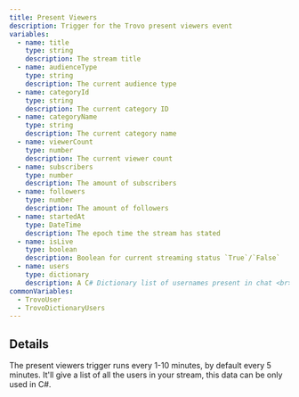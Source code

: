 ```yaml
---
title: Present Viewers
description: Trigger for the Trovo present viewers event
variables:
  - name: title
    type: string
    description: The stream title
  - name: audienceType
    type: string
    description: The current audience type
  - name: categoryId
    type: string
    description: The current category ID
  - name: categoryName
    type: string
    description: The current category name
  - name: viewerCount
    type: number
    description: The current viewer count
  - name: subscribers
    type: number
    description: The amount of subscribers
  - name: followers
    type: number
    description: The amount of followers
  - name: startedAt
    type: DateTime
    description: The epoch time the stream has stated
  - name: isLive
    type: boolean
    description: Boolean for current streaming status `True`/`False`
  - name: users
    type: dictionary
    description: A C# Dictionary list of usernames present in chat <br> Each user present will get [the following data](#users-dictionary)
commonVariables:
  - TrovoUser
  - TrovoDictionaryUsers
---
```


## Details
The present viewers trigger runs every 1-10 minutes, by default every 5 minutes. It'll give a list of all the users in your stream, this data can be only used in C#.